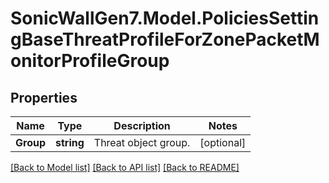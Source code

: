 # SonicWallGen7.Model.PoliciesSettingBaseThreatProfileForZonePacketMonitorProfileGroup

## Properties

Name | Type | Description | Notes
------------ | ------------- | ------------- | -------------
**Group** | **string** | Threat object group. | [optional] 

[[Back to Model list]](../README.md#documentation-for-models) [[Back to API list]](../README.md#documentation-for-api-endpoints) [[Back to README]](../README.md)

